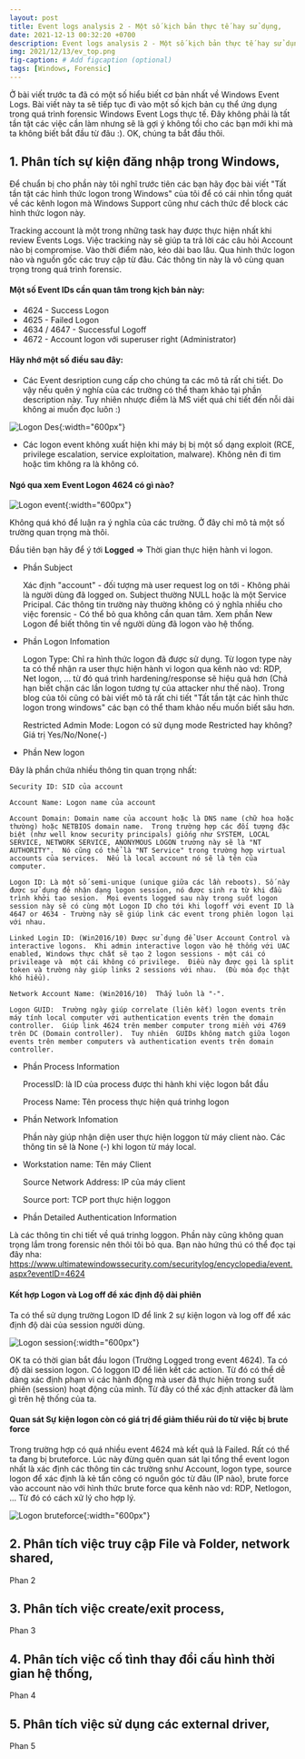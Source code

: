 ```yaml
---
layout: post
title: Event logs analysis 2 - Một số kịch bản thực tế hay sử dụng,
date: 2021-12-13 00:32:20 +0700
description: Event logs analysis 2 - Một số kịch bản thực tế hay sử dụng,
img: 2021/12/13/ev_top.png
fig-caption: # Add figcaption (optional)
tags: [Windows, Forensic]
---
```


Ở bài viết trước ta đã có một số hiểu biết cơ bản nhất về Windows Event Logs. Bài viết này ta sẽ tiếp tục đi vào một số kịch bản cụ thể ứng dụng trong quá trình forensic Windows Event Logs thực tế. Đây không phải là tất tần tật các việc cần làm nhưng sẽ là gợi ý không tồi cho các bạn mới khi mà ta không biết bắt đầu từ đâu :). OK, chúng ta bắt đầu thôi.

## 1. Phân tích sự kiện đăng nhập trong Windows,

Để chuẩn bị cho phần này tôi nghĩ trước tiên các bạn hãy đọc bài viết "Tất tần tật các hình thức logon trong Windows" của tôi để có cái nhìn tổng quát về các kênh logon mà Windows Support cũng như cách thức để block các hình thức logon này.

Tracking account là một trong những task hay được thực hiện nhất khi review Events Logs. Việc tracking này sẽ giúp ta trả lời các câu hỏi Account nào bị compromise. Vào thời điểm nào, kéo dài bao lâu. Qua hình thức logon nào và nguồn gốc các truy cập từ đâu. Các thông tin này là vô cùng quan trọng trong quá trình forensic.

#### Một số Event IDs cần quan tâm trong kịch bản này:

* 4624 - Success Logon
* 4625 - Failed Logon
* 4634 / 4647 - Successful Logoff
* 4672 - Account logon với superuser right (Administrator)

#### Hãy nhớ một số điều sau đây:

* Các Event desription cung cấp cho chúng ta các mô tả rất chi tiết. Do vậy nếu quên ý nghía của các trường có thể tham khảo tại phần description này. Tuy nhiên nhược điểm là MS viết quá chi tiết đến nỗi dài không ai muốn đọc luôn :)

![Logon Des]( {{site.url}}/assets/img/2021/12/14/logon_des.PNG){:width="600px"}

* Các logon event không xuất hiện khi máy bị bị một số dạng exploit (RCE, privilege escalation, service exploitation, malware).  Không nên đi tìm hoặc tìm không ra là không có.

#### Ngó qua xem Event Logon 4624 có gì nào?

![Logon event]( {{site.url}}/assets/img/2021/12/14/event-4624.png){:width="600px"}

Không quá khó để luận ra ý nghĩa của các trường. Ở đây chỉ mô tả một số trường quan trọng mà thôi.

Đầu tiên bạn hãy để ý tới **Logged** => Thời gian thực hiện hành vi logon.

* Phần Subject

    Xác định "account" - đối tượng mà user request log on tới - Không phải là người dùng đã logged on. Subject thường NULL hoặc là một Service Pricipal. Các thông tin trường này thường không có ý nghĩa nhiều cho việc forensic - Có thể bỏ qua không cần quan tâm. Xem phần New Logon để biết thông tin về người dùng đã logon vào hệ thống. 

* Phần Logon Infomation

    Logon Type: Chỉ ra hình thức logon đã được sử dụng. Từ logon type này ta có thể nhận ra user thực hiện hành vi logon qua kênh nào vd: RDP, Net logon, ... từ đó quá trình hardening/response sẽ hiệu quả hơn (Chả hạn biết chặn các lần logon tương tự của attacker như thế nào). Trong blog của tôi cũng có bài viết mô tả rất chi tiết "Tất tần tật các hình thức logon trong windows" các bạn có thể tham khảo nếu muốn biết sâu hơn.

    Restricted Admin Mode: Logon có sử dụng mode Restricted hay không? Giá trị Yes/No/None(-)

* Phần New logon

Đây là phần chứa nhiều thông tin quan trọng nhất:

    Security ID: SID của account

    Account Name: Logon name của account

    Account Domain: Domain name của account hoặc là DNS name (chữ hoa hoặc thường) hoặc NETBIOS domain name.  Trong trường hợp các đối tượng đặc biệt (như well know security principals) giống như SYSTEM, LOCAL SERVICE, NETWORK SERVICE, ANONYMOUS LOGON trường này sẽ là "NT AUTHORITY".  Nó cũng có thể là "NT Service" trong trường hợp virtual accounts của services.  Nếu là local account nó sẽ là tên của computer.

    Logon ID: Là một số semi-unique (unique giữa các lần reboots). Số này được sử dụng đẻ nhận dạng logon session, nó được sinh ra từ khi đầu trình khởi tạo sesion.  Mọi events logged sau này trong suốt logon session này sẽ có cùng một Logon ID cho tới khi logoff với event ID là 4647 or 4634 - Trường này sẽ giúp link các event trong phiên logon lại với nhau.

    Linked Login ID: (Win2016/10) Được sử dụng để User Account Control và interactive logons.  Khi admin interactive logon vào hệ thống với UAC enabled, Windows thực chất sẽ tạo 2 logon sessions - một cái có privileage và  một cái không có privilege.  Điều này được gọi là split token và trường này giúp links 2 sessions với nhau.  (Đù móa đọc thật khó hiểu).

    Network Account Name: (Win2016/10)  Thấy luôn là "-".  

    Logon GUID:  Trường ngày giúp correlate (liên kết) logon events trên máy tính local computer với authentication events trên the domain controller.  Giúp link 4624 trên member computer trong miền với 4769 trên DC (Domain controller).  Tuy nhiên  GUIDs không match giữa logon events trên member computers và authentication events trên domain controller.

* Phần Process Information

    ProcessID: là ID của process được thi hành khi việc logon bắt đầu

    Process Name: Tên process thực hiện quá trinhg logon

* Phần Network Infomation

    Phần này giúp nhận diện user thực hiện loggon từ máy client nào. Các thông tin sẽ là None (-) khi logon từ máy local.

+ Workstation name: Tên máy Client

    Source Network Address: IP của máy client

    Source port: TCP port thực hiện loggon

* Phần Detailed Authentication Information

Là các thông tin chi tiết về quá trinhg loggon. Phần này cũng không quan trọng lắm trong forensic nên thôi tôi bỏ qua. Bạn nào hứng thú có thể đọc tại đây nha: https://www.ultimatewindowssecurity.com/securitylog/encyclopedia/event.aspx?eventID=4624

#### Kết hợp Logon và Log off để xác định độ dài phiên

Ta có thể sử dụng trường Logon ID để link 2 sự kiện logon và log off để xác định độ dài của session người dùng.

![Logon session]( {{site.url}}/assets/img/2021/12/14/session_logon.PNG){:width="600px"}

OK ta có thời gian bắt đầu logon (Trường Logged trong event 4624). Ta có độ dài session logon. Có loggon ID để liên kết các action. Từ đó có thể dễ dàng xác định phạm vi các hành động mà user đã thực hiện trong suốt phiên (session) hoạt động của mình. Từ đây có thể xác định attacker đã làm gì trên hệ thống của ta.

#### Quan sát Sự kiện logon còn có giá trị để giảm thiểu rủi do từ việc bị brute force

Trong trường hợp có quá nhiều event 4624 mà kết quả là Failed. Rất có thể ta đang bị bruteforce. Lúc này đừng quên quan sát lại tổng thể event logon nhất là xác định các thông tin các trường snhư Account, logon type, source logon để xác định là kẻ tấn công có nguồn góc từ đâu (IP nào), brute force vào account nào với hình thức brute force qua kênh nào vd: RDP, Netlogon, ... Từ đó có cách xử lý cho hợp lý.

![Logon bruteforce]( {{site.url}}/assets/img/2021/12/14/brute_force.PNG){:width="600px"}

## 2. Phân tích việc truy cập File và Folder, network shared,

Phan 2

## 3. Phân tích việc create/exit process,

Phan 3

## 4. Phân tích việc cố tình thay đổi cấu hình thời gian hệ thống,

Phan 4

## 5. Phân tích việc sử dụng các external driver,

Phan 5